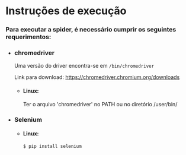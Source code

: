 # Instruções de execução

### Para executar a spider, é necessário cumprir os seguintes requerimentos:
- ### chromedriver
    Uma versão do driver encontra-se em `/bin/chromedriver`
    
    Link para download: https://chromedriver.chromium.org/downloads 
    - #### Linux:
        Ter o arquivo 'chromedriver' no PATH ou no diretório /user/bin/

- ### Selenium
    - #### Linux:
        ```
        $ pip install selenium
        ```
